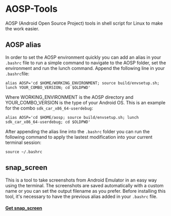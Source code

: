 # AOSP-Tools
AOSP (Android Open Source Project) tools in shell script for Linux to make the work easier.

## AOSP alias
In order to set the AOSP environment quickly you can add an alias in your `.bashrc` file to run a simple command to navigate to the AOSP folder, set the environment and run the lunch command. Append the following line in your `.bashrc`file:
```
alias AOSP='cd $HOME/WORKING_ENVIRONMENT; source build/envsetup.sh; lunch YOUR_COMBO_VERSION; cd $OLDPWD'
```
Where WORKING_ENVIRONMENT is the AOSP directory and YOUR_COMBO_VERSION is the type of your Android OS. This is an example for the combo `sdk_car_x86_64-userdebug`:
```
alias AOSP='cd $HOME/aosp; source build/envsetup.sh; lunch sdk_car_x86_64-userdebug; cd $OLDPWD'
```
After appending the alias line into the `.bashrc` folder you can run the following command to apply the lastest modification into your current terminal session:
```
source ~/.bashrc
```

## snap_screen
This is a tool to take screenshots from Android Emulator in an easy way using the terminal. The screenshots are saved automatically with a custom name or you can set the output filename as you prefer. Before installing this tool, it's necessary to have the previous alias added in your `.bashrc` file. <br>
#### [Get snap_screen](https://github.com/sudoariel/AOSP-Tools/tree/main/snap_screen)

